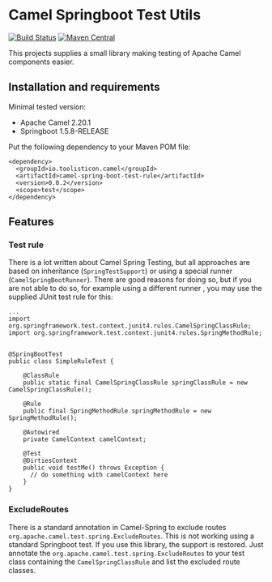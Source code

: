 # Camel Springboot Test Utils
[![Build Status](https://travis-ci.org/toolisticon/camel-spring-boot-testutils.svg?branch=master)](https://travis-ci.org/toolisticon/camel-spring-boot-testutils)
[![Maven Central](https://maven-badges.herokuapp.com/maven-central/io.toolisticon.camel/camel-spring-boot-test-rule/badge.svg)](https://maven-badges.herokuapp.com/maven-central/io.toolisticon.camel/camel-spring-boot-test-rule)

This projects supplies a small library making testing of Apache Camel components easier. 

## Installation and requirements

Minimal tested version:

- Apache Camel 2.20.1
- Springboot 1.5.8-RELEASE

Put the following dependency to your Maven POM file:

    <dependency>
      <groupId>io.toolisticon.camel</groupId>
      <artifactId>camel-spring-boot-test-rule</artifactId>
      <version>0.0.2</version>
      <scope>test</scope>
    </dependency>

## Features

### Test rule

There is a lot written about Camel Spring Testing, but all approaches are based on inheritance (`SpringTestSupport`)
or using a special runner (`CamelSpringBootRunner`). There are good reasons for doing so, but if you are not able to do so,
for example using a different runner , you may use the supplied JUnit test rule for this:

    ...
    import org.springframework.test.context.junit4.rules.CamelSpringClassRule;
    import org.springframework.test.context.junit4.rules.SpringMethodRule;
  
  
    @SpringBootTest
    public class SimpleRuleTest {
    
        @ClassRule
        public static final CamelSpringClassRule springClassRule = new CamelSpringClassRule();
    
        @Rule
        public final SpringMethodRule springMethodRule = new SpringMethodRule();
  
        @Autowired
        private CamelContext camelContext;
    
        @Test
        @DirtiesContext
        public void testMe() throws Exception {
          // do something with camelContext here
        }
    } 
      
### ExcludeRoutes

There is a standard annotation in Camel-Spring to exclude routes `org.apache.camel.test.spring.ExcludeRoutes`. This is not 
working using a standard Springboot test. If you use this library, the support is restored. Just annotate
the `org.apache.camel.test.spring.ExcludeRoutes` to your test class containing the `CamelSpringClassRule`
and list the excluded route classes.
 

